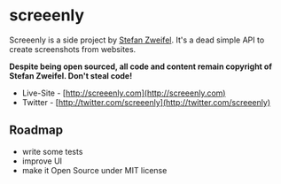 # screeenly

Screeenly is a side project by [Stefan Zweifel](http://stefanzweifel.io). It's a dead simple API to create screenshots from websites.

**Despite being open sourced, all code and content remain copyright of Stefan Zweifel. Don't steal code!**

- Live-Site - [http://screeenly.com](http://screeenly.com)
- Twitter - [http://twitter.com/screeenly](http://twitter.com/screeenly)

## Roadmap

- write some tests
- improve UI
- make it Open Source under MIT license